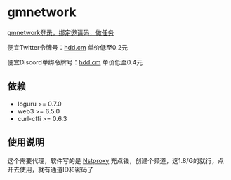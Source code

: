# gmnetwork
[gmnetwork登录，绑定邀请码，做任务](https://launchpad.gmnetwork.ai/mission)

便宜Twitter令牌号：[hdd.cm](https://hdd.cm/)  单价低至0.2元

便宜Discord单绑令牌号：[hdd.cm](https://hdd.cm/)  单价低至0.4元


## 依赖

- loguru >= 0.7.0
- web3 >= 6.5.0
- curl-cffi >= 0.6.3



## 使用说明

这个需要代理，软件写的是 [Nstproxy](https://app.nstproxy.com/register?i=7JunWz)
充点钱，创建个频道，选1.8/G的就行，点开去使用，就有通道ID和密码了
